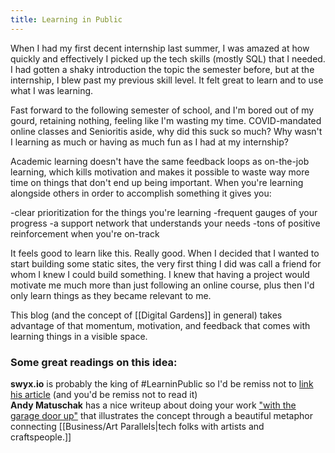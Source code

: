 ```yaml
---
title: Learning in Public
---
```

When I had my first decent internship last summer, I was amazed at how quickly and effectively I picked up the tech skills (mostly SQL) that I needed. I had gotten a shaky introduction the topic the semester before, but at the internship, I blew past my previous skill level. It felt great to learn and to use what I was learning.

Fast forward to the following semester of school, and I'm bored out of my gourd, retaining nothing, feeling like I'm wasting my time. COVID-mandated online classes and Senioritis aside, why did this suck so much? Why wasn't I learning as much or having as much fun as I had at my internship?

Academic learning doesn't have the same feedback loops as on-the-job learning, which kills motivation and makes it possible to waste way more time on things that don't end up being important. When you're learning alongside others in order to accomplish something it gives you:

-clear prioritization for the things you're learning
-frequent gauges of your progress
-a support network that understands your needs
-tons of positive reinforcement when you're on-track

It feels good to learn like this. Really good. When I decided that I wanted to start building some static sites, the very first thing I did was call a friend for whom I knew I could build something. I knew that having a project would motivate me much more than just following an online course, plus then I'd only learn things as they became relevant to me.

This blog (and the concept of [[Digital Gardens]] in general) takes advantage of that momentum, motivation, and feedback that comes with learning things in a visible space.

### Some great readings on this idea:
**swyx.io** is probably the king of #LearninPublic so I'd be remiss not to [link his article](https://www.swyx.io/learn-in-public/) (and you'd be remiss not to read it)<br>
**Andy Matuschak** has a nice writeup about doing your work ["with the garage door up"](https://notes.andymatuschak.org/Work_with_the_garage_door_up) that illustrates the concept through a beautiful metaphor connecting [[Business/Art Parallels|tech folks with artists and craftspeople.]]